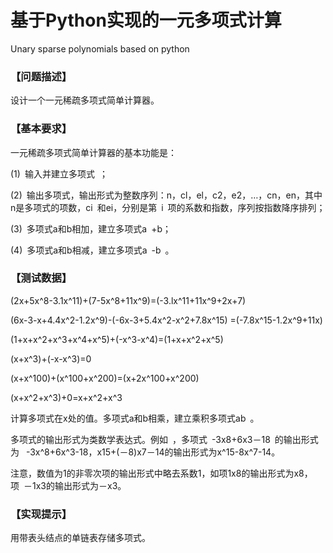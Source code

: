 # 基于Python实现的一元多项式计算
Unary sparse polynomials based on python



### 【问题描述】 


设计一个一元稀疏多项式简单计算器。 




### 【基本要求】 


一元稀疏多项式简单计算器的基本功能是：


(1) 输入并建立多项式 ；


(2) 输出多项式，输出形式为整数序列：n，cl，el，c2，e2，…，cn，en，其中n是多项式的项数，ci 和ei，分别是第 i 项的系数和指数，序列按指数降序排列；


(3) 多项式a和b相加，建立多项式a +b；


(4) 多项式a和b相减，建立多项式a -b 。 





### 【测试数据】 


(2x+5x^8-3.1x^11)+(7-5x^8+11x^9)=(-3.lx^11+11x^9+2x+7)

(6x-3-x+4.4x^2-1.2x^9)-(-6x-3+5.4x^2-x^2+7.8x^15) =(-7.8x^15-1.2x^9+11x) 

(1+x+x^2+x^3+x^4+x^5)+(-x^3-x^4)=(1+x+x^2+x^5) 

(x+x^3)+(-x-x^3)=0 

(x+x^100)+(x^100+x^200)=(x+2x^100+x^200)

(x+x^2+x^3)+0=x+x^2+x^3


计算多项式在x处的值。多项式a和b相乘，建立乘积多项式ab 。 


多项式的输出形式为类数学表达式。例如 ，多项式 -3x8+6x3－18 的输出形式为  -3x^8+6x^3-18，x15+(－8)x7－14的输出形式为x^15-8x^7-14。


注意，数值为1的非零次项的输出形式中略去系数1，如项1x8的输出形式为x8，项 －1x3的输出形式为－x3。




### 【实现提示】  


用带表头结点的单链表存储多项式。 
